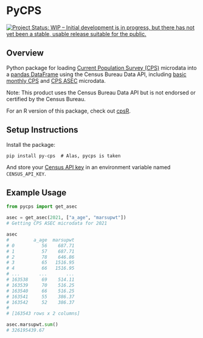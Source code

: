 # PyCPS

[![Project Status: WIP – Initial development is in progress, but there has not yet been a stable, usable release suitable for the public.](https://www.repostatus.org/badges/latest/wip.svg)](https://www.repostatus.org/#wip)

## Overview

Python package for loading [Current Population Survey (CPS)](https://www.census.gov/programs-surveys/cps/about.html) microdata into a [pandas DataFrame](https://pandas.pydata.org/docs/reference/api/pandas.DataFrame.html) using the Census Bureau Data API, including [basic monthly CPS](https://www.census.gov/data/datasets/time-series/demo/cps/cps-basic.html) and [CPS ASEC](https://www.census.gov/data/datasets/time-series/demo/cps/cps-asec.html) microdata.

Note: This product uses the Census Bureau Data API but is not endorsed or certified by the Census Bureau.

For an R version of this package, check out [cpsR](https://github.com/matt-saenz/cpsR).

## Setup Instructions

Install the package:

```shell
pip install py-cps  # Alas, pycps is taken
```

And store your [Census API key](https://api.census.gov/data/key_signup.html) in an environment variable named `CENSUS_API_KEY`.

## Example Usage

```python
from pycps import get_asec

asec = get_asec(2021, ["a_age", "marsupwt"])
# Getting CPS ASEC microdata for 2021

asec
#         a_age  marsupwt
# 0          56    687.71
# 1          57    687.71
# 2          78    646.86
# 3          65   1516.95
# 4          66   1516.95
# ...       ...       ...
# 163538     69    514.11
# 163539     70    516.25
# 163540     66    516.25
# 163541     55    386.37
# 163542     52    386.37
#
# [163543 rows x 2 columns]

asec.marsupwt.sum()
# 326195439.67
```
